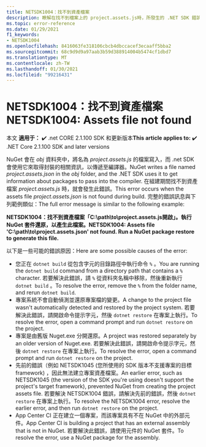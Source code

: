 ```yaml
---
title: NETSDK1004：找不到資產檔案
description: 瞭解在找不到檔案上的 project.assets.js時，所發生的 .NET SDK 錯誤 NETSDK1004。
ms.topic: error-reference
ms.date: 01/29/2021
f1_keywords:
- NETSDK1004
ms.openlocfilehash: 8416063fe318106cbcb4dbccacef3ecaaff5bba2
ms.sourcegitcommit: 68c9d9d9a97aab3b59d388914004b5474cf1dbd7
ms.translationtype: MT
ms.contentlocale: zh-TW
ms.lasthandoff: 01/30/2021
ms.locfileid: "99216431"
---
```

# <a name="netsdk1004-assets-file-not-found"></a><span data-ttu-id="e3d5a-103">NETSDK1004：找不到資產檔案</span><span class="sxs-lookup"><span data-stu-id="e3d5a-103">NETSDK1004: Assets file not found</span></span>

<span data-ttu-id="e3d5a-104">本文 **適用于：** ✔️ .net CORE 2.1.100 SDK 和更新版本</span><span class="sxs-lookup"><span data-stu-id="e3d5a-104">**This article applies to:** ✔️ .NET Core 2.1.100 SDK and later versions</span></span>

<span data-ttu-id="e3d5a-105">NuGet 會在 *obj* 資料夾中，將名為 *project.assets.js* 的檔案寫入，而 .net SDK 會使用它來取得封裝的相關資訊，以傳遞至編譯器。</span><span class="sxs-lookup"><span data-stu-id="e3d5a-105">NuGet writes a file named *project.assets.json* in the *obj* folder, and the .NET SDK uses it to get information about packages to pass into the compiler.</span></span> <span data-ttu-id="e3d5a-106">在組建期間找不到資產檔案 *project.assets.js* 時，就會發生此錯誤。</span><span class="sxs-lookup"><span data-stu-id="e3d5a-106">This error occurs when the assets file *project.assets.json* is not found during build.</span></span> <span data-ttu-id="e3d5a-107">完整的錯誤訊息與下列範例類似：</span><span class="sxs-lookup"><span data-stu-id="e3d5a-107">The full error message is similar to the following example:</span></span>

<span data-ttu-id="e3d5a-108">**NETSDK1004：找不到資產檔案「C:\path\to\project.assets.js開啟」。執行 NuGet 套件還原，以產生此檔案。**</span><span class="sxs-lookup"><span data-stu-id="e3d5a-108">**NETSDK1004: Assets file 'C:\path\to\project.assets.json' not found. Run a NuGet package restore to generate this file.**</span></span>

<span data-ttu-id="e3d5a-109">以下是一些可能的錯誤原因：</span><span class="sxs-lookup"><span data-stu-id="e3d5a-109">Here are some possible causes of the error:</span></span>

* <span data-ttu-id="e3d5a-110">您正在 `dotnet build` 從包含字元的目錄路徑中執行命令 `%` 。</span><span class="sxs-lookup"><span data-stu-id="e3d5a-110">You are running the `dotnet build` command from a directory path that contains a `%` character.</span></span> <span data-ttu-id="e3d5a-111">若要解決此錯誤，請 `%` 從資料夾名稱中移除，然後重新執行 `dotnet build` 。</span><span class="sxs-lookup"><span data-stu-id="e3d5a-111">To resolve the error, remove the `%` from the folder name, and rerun `dotnet build`.</span></span>
* <span data-ttu-id="e3d5a-112">專案系統不會自動偵測並還原專案檔的變更。</span><span class="sxs-lookup"><span data-stu-id="e3d5a-112">A change to the project file wasn't automatically detected and restored by the project system.</span></span> <span data-ttu-id="e3d5a-113">若要解決此錯誤，請開啟命令提示字元，然後 `dotnet restore` 在專案上執行。</span><span class="sxs-lookup"><span data-stu-id="e3d5a-113">To resolve the error, open a command prompt and run `dotnet restore` on the project.</span></span>
* <span data-ttu-id="e3d5a-114">專案是由舊版 Nuget.exe 分開還原。</span><span class="sxs-lookup"><span data-stu-id="e3d5a-114">A project was restored separately by an older version of Nuget.exe.</span></span> <span data-ttu-id="e3d5a-115">若要解決此錯誤，請開啟命令提示字元，然後 `dotnet restore` 在專案上執行。</span><span class="sxs-lookup"><span data-stu-id="e3d5a-115">To resolve the error, open a command prompt and run `dotnet restore` on the project.</span></span>
* <span data-ttu-id="e3d5a-116">先前的錯誤（例如 NETSDK1045 (您所使用的 SDK 版本不支援專案的目標 framework) ，因此無法建立專案資產檔案。</span><span class="sxs-lookup"><span data-stu-id="e3d5a-116">An earlier error, such as NETSDK1045 (the version of the SDK you're using doesn't support the project's target framework), prevented NuGet from creating the project assets file.</span></span> <span data-ttu-id="e3d5a-117">若要解決 NETSDK1004 錯誤，請解決先前的錯誤，然後 `dotnet restore` 在專案上執行。</span><span class="sxs-lookup"><span data-stu-id="e3d5a-117">To resolve the NETSDK1004 error, resolve the earlier error, and then run `dotnet restore` on the project.</span></span>
* <span data-ttu-id="e3d5a-118">App Center CI 正在建立一個專案，而該專案具有不在 NuGet 中的外部元件。</span><span class="sxs-lookup"><span data-stu-id="e3d5a-118">App Center CI is building a project that has an external assembly that is not in NuGet.</span></span> <span data-ttu-id="e3d5a-119">若要解決此錯誤，請使用元件的 NuGet 套件。</span><span class="sxs-lookup"><span data-stu-id="e3d5a-119">To resolve the error, use a NuGet package for the assembly.</span></span>
